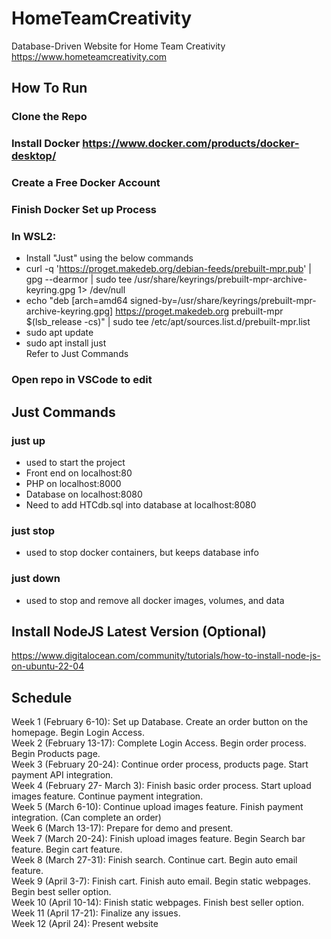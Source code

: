 # HomeTeamCreativity
Database-Driven Website for Home Team Creativity  
https://www.hometeamcreativity.com  
  
## How To Run
### Clone the Repo  
### Install Docker https://www.docker.com/products/docker-desktop/  
### Create a Free Docker Account  
### Finish Docker Set up Process  
### In WSL2:  
- Install "Just" using the below commands  
- curl -q 'https://proget.makedeb.org/debian-feeds/prebuilt-mpr.pub' | gpg --dearmor | sudo tee /usr/share/keyrings/prebuilt-mpr-archive-keyring.gpg 1> /dev/null  
- echo "deb [arch=amd64 signed-by=/usr/share/keyrings/prebuilt-mpr-archive-keyring.gpg] https://proget.makedeb.org prebuilt-mpr $(lsb_release -cs)" | sudo tee /etc/apt/sources.list.d/prebuilt-mpr.list  
- sudo apt update  
- sudo apt install just  
Refer to Just Commands
### Open repo in VSCode to edit

## Just Commands
### just up  
  - used to start the project  
  - Front end on localhost:80  
  - PHP on localhost:8000  
  - Database on localhost:8080  
  - Need to add HTCdb.sql into database at localhost:8080  
### just stop
- used to stop docker containers, but keeps database info  
### just down  
- used to stop and remove all docker images, volumes, and data  

## Install NodeJS Latest Version (Optional)
https://www.digitalocean.com/community/tutorials/how-to-install-node-js-on-ubuntu-22-04

## Schedule  
Week 1 (February 6-10): Set up Database. Create an order button on the homepage. Begin Login Access.  
Week 2 (February 13-17): Complete Login Access. Begin order process. Begin Products page.  
Week 3 (February 20-24): Continue order process, products page. Start payment API integration.  
Week 4 (February 27- March 3): Finish basic order process. Start upload images feature. Continue payment integration.  
Week 5 (March 6-10): Continue upload images feature. Finish payment integration. (Can complete an order)  
Week 6 (March 13-17): Prepare for demo and present.  
Week 7 (March 20-24): Finish upload images feature. Begin Search bar feature. Begin cart feature.  
Week 8 (March 27-31): Finish search. Continue cart. Begin auto email feature.  
Week 9 (April 3-7): Finish cart. Finish auto email. Begin static webpages. Begin best seller option.  
Week 10 (April 10-14): Finish static webpages. Finish best seller option.  
Week 11 (April 17-21): Finalize any issues.  
Week 12 (April 24): Present website  
